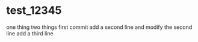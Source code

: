 # test_12345
one thing
two things
first commit
add a second line and modify the second line
add a third line 